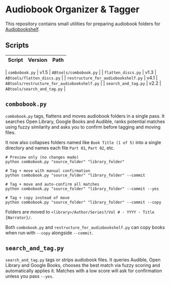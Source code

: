 # Audiobook Organizer & Tagger

This repository contains small utilities for preparing audiobook folders for [Audiobookshelf](https://www.audiobookshelf.org/).

## Scripts

| Script | Version | Path |
|-------|---------|------|

| `combobook.py` | v1.5 | `ABtools/combobook.py` |
| `flatten_discs.py` | v1.3 | `ABtools/flatten_discs.py` |
| `restructure_for_audiobookshelf.py` | v4.1 | `ABtools/restructure_for_audiobookshelf.py` |
| `search_and_tag.py` | v2.2 | `ABtools/search_and_tag.py` |

## `combobook.py`
`combobook.py` tags, flattens and moves audiobook folders in a single pass. It searches Open Library, Google Books and Audible, ranks potential matches using fuzzy similarity and asks you to confirm before tagging and moving files.

It now also collapses folders named like `Book Title (1 of 5)` into a single directory and names each file `Part 01`, `Part 02`, etc.


```
# Preview only (no changes made)
python combobook.py "source_folder" "library_folder"

# Tag + move with manual confirmation
python combobook.py "source_folder" "library_folder" --commit

# Tag + move and auto-confirm all matches
python combobook.py "source_folder" "library_folder" --commit --yes

# Tag + copy instead of move
python combobook.py "source_folder" "library_folder" --commit --copy
```

Folders are moved to `<library>/Author/Series?/Vol # - YYYY - Title {Narrator}/`.

Both `combobook.py` and `restructure_for_audiobookshelf.py` can copy books when run with `--copy` alongside `--commit`.

## `search_and_tag.py`
`search_and_tag.py` tags or strips audiobook files. It queries Audible,
Open Library and Google Books, chooses the best match via fuzzy scoring
and automatically applies it. Matches with a low score will ask for
confirmation unless you pass `--yes`.

